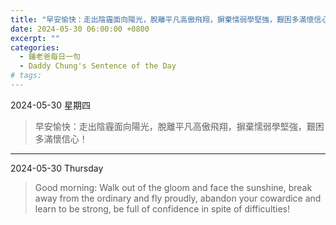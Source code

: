 ```yaml
---
title: "早安愉快：走出陰霾面向陽光，脫離平凡高傲飛翔，摒棄懦弱學堅強，艱困多滿懷信心！ <br> Good morning: Walk out of the gloom and face the sunshine, break away from the ordinary and fly proudly, abandon your cowardice and learn to be strong, be full of confidence in spite of difficulties!"
date: 2024-05-30 06:00:00 +0800
excerpt: ""
categories:
  - 鍾老爸每日一句
  - Daddy Chung's Sentence of the Day
# tags:
---
```


2024-05-30 星期四

> 早安愉快：走出陰霾面向陽光，脫離平凡高傲飛翔，摒棄懦弱學堅強，艱困多滿懷信心！

---

2024-05-30 Thursday

> Good morning: Walk out of the gloom and face the sunshine, break away from the ordinary and fly proudly, abandon your cowardice and learn to be strong, be full of confidence in spite of difficulties!